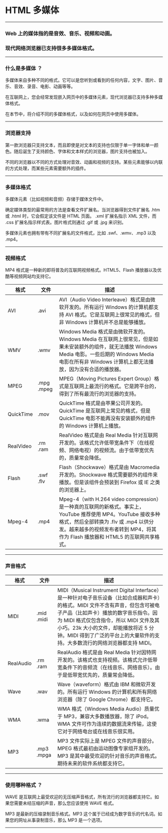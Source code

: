 # HTML 多媒体

---

### Web 上的媒体指的是音效、音乐、视频和动画。

### 现代网络浏览器已支持很多多媒体格式。

---

### 什么是多媒体 ？

多媒体来自多种不同的格式。它可以是您听到或看到的任何内容，文字、图片、音乐、音效、录音、电影、动画等等。

在互联网上，您会经常发现嵌入网页中的多媒体元素，现代浏览器已支持多种多媒体格式。

在本节中，将介绍不同的多媒体格式，以及如何在网页中使用多媒体。

---

### 浏览器支持

第一款浏览器只支持文本，而且即使是对文本的支持也仅限于单一字体和单一颜色。随后诞生了支持颜色、字体和文本样式的浏览器，图片支持也被加入。

不同的浏览器以不同的方式处理对音效、动画和视频的支持。某些元素能够以内联的方式处理，而某些元素需要额外的插件。

---

### 多媒体格式

多媒体元素（比如视频和音频）存储于媒体文件中。

确定媒体类型的最常用的方法是查看文件扩展名。当浏览器得到文件扩展名 .htm 或 .html 时，它会假定该文件是 HTML 页面。 .xml 扩展名指示 XML 文件，而 .css 扩展名指示样式表。图片格式则通过 .gif 或 .jpg 来识别。

多媒体元素也拥有带有不同扩展名的文件格式，比如 .swf、.wmv、.mp3 以及 .mp4。

---

### 视频格式

MP4 格式是一种新的即将普及的互联网视频格式。HTML5、Flash 播放器以及优酷等视频网站均支持它。

| 格式 | 文件 | 描述
|------|------|-----
| AVI | .avi | AVI（Audio Video Interleave）格式是由微软开发的。所有运行 Windows 的计算机都支持 AVI 格式。它是互联网上很常见的格式，但非 Windows 计算机并不总是能够播放。
| WMV | .wmv | Windows Media 格式是由微软开发的。Windows Media 在互联网上很常见，但是如果未安装额外的组件，就无法播放 Windows Media 电影。一些后期的 Windows Media 电影在所有非 Windows 计算机上都无法播放，因为没有合适的播放器。
| MPEG | .mpg .mpeg | MPEG（Moving Pictures Expert Group）格式是互联网上最流行的格式。它是跨平台的，得到了所有最流行的浏览器的支持。
| QuickTime | .mov | QuickTime 格式是由苹果公司开发的。QuickTime 是互联网上常见的格式，但是 QuickTime 电影不能再没有安装额外的组件的 Windows 计算机上播放。
| RealVideo | .rm .ram | RealVideo 格式是由 Real Media 针对互联网开发的。该格式允许低带宽条件下（在线视频、网络电视）的视频流。由于低带宽优先的，质量常会降低。
| Flash | .swf .flv | Flash（Shockwave）格式是由 Macromedia 开发的。Shockwave 格式需要额外的组件来播放。但是该组件会预装到 Firefox 或 IE 之类的浏览器上。
| Mpeg-4 | .mp4 | Mpeg-4（with H.264 video compression）是一种真的互联网的新格式。事实上，YouTube 推荐使用 MP4。YouTube 接收多种格式，然后全部转换为 .flv 或 .mp4 以供分发。越来越多的视频发布者转到 MP4，将其作为 Flash 播放器和 HTML5 的互联网共享格式。

---

### 声音格式

| 格式 | 文件 | 描述
|------|------|-----
| MIDI | .mid .midi | MIDI（Musical Instrument Digital Interface）是一种针对电子音乐设备（比如合成器和声卡）的格式。MIDI 文件不含有声音，但包含可被电子产品（比如声卡）播放的数字音乐指令。因为 MIDI 格式仅包含指令，所以 MIDI 文件及其小巧。23k 大小的文件，却能播放将近 5 分钟。MIDI 得到了广泛的平台上的大量软件的支持。大多数流行的网络浏览器都支持 MIDI。
| RealAudio | .rm .ram | RealAudio 格式是由 Real Media 针对因特网开发的。该格式也支持视频。该格式允许低带宽条件下的音频流（在线音乐、网络音乐）。由于是低带宽优先的，质量常会降低。
| Wave | .wav | Wave（waveform）格式由 IBM 和微软开发的。所有运行 Windows 的计算机和所有网络浏览器（除了 Google Chrome）都支持它。
| WMA | .wma | WMA 格式（Windows Media Audio）质量优于 MP3，兼容大多数播放器，除了 iPod。WMA 文件可作为连续的数据流来传输，这使它对于网络电台或在线音乐很实用。
| MP3 | .mp3 .mpga | MP3 文件实际上是 MPEG 文件的声音部分。MPEG 格式最初由运动图像专家组开发的。 MP3 是其中最受欢迎的针对音乐的声音格式。期待未来的软件系统都支持它。

---

### 使用哪种格式 ？

WAVE 是互联网上最受欢迎的无压缩声音格式，所有流行的浏览器都支持它。如果您需要未经压缩的声音，那么您应该使用 WAVE 格式。

MP3 是最新的压缩录制音乐格式。MP3 这个属于已经成为数字音乐的代名词。如果您的网址从事录制音乐，那么 MP3 是一个选项。

---
